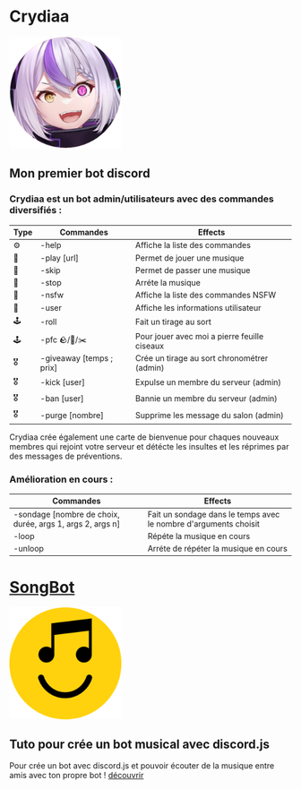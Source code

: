 # Crydiaa

<img style="height:200px; with:200px;" src="Crydiaa.png">

## Mon premier bot discord
### Crydiaa est un bot admin/utilisateurs avec des commandes diversifiés :

| Type | Commandes  | Effects |
| ------------- | ------------- | ------------- |
| ⚙️ | -help  |  Affiche la liste des commandes  |
| 🎵 | -play [url]  |  Permet de jouer une musique  |
| 🎵 | -skip  |  Permet de passer une musique  |
| 🎵 | -stop  |  Arréte la musique  |
| 🔞 | -nsfw  | Affiche la liste des commandes NSFW  |
| 👤 | -user  |  Affiche les informations utilisateur  |
| 🕹️ | -roll  |  Fait un tirage au sort  |
| 🕹️ | -pfc 🪨/📃/✂️  |  Pour jouer avec moi a pierre feuille ciseaux  |
| 🎖️ | -giveaway [temps ; prix] |  Crée un tirage au sort chronométrer (admin)  |
| 🎖️ | -kick [user]  | Expulse un membre du serveur (admin)  |
| 🎖️ | -ban [user]  | Bannie un membre du serveur (admin)  |
| 🎖️ | -purge [nombre]  | Supprime les message du salon (admin)  |

Crydiaa crée également une carte de bienvenue pour chaques nouveaux membres qui rejoint votre serveur et détécte les insultes et les réprimes par des messages de préventions.

### Amélioration en cours :
| Commandes  | Effects |
| ------------- | ------------- |
| -sondage [nombre de choix, durée, args 1, args 2, args n] |  Fait un sondage dans le temps avec le nombre d'arguments choisit |
| -loop  |  Répéte la musique en cours |
| -unloop  |  Arréte de répéter la musique en cours |


# [SongBot](https://github.com/Woulfty/SongBot)

<img style="height:200px; with:200px;" src="songbot.png">

## Tuto pour crée un bot musical avec discord.js

Pour crée un bot avec discord.js et pouvoir écouter de la musique entre amis avec ton propre bot !
[découvrir](https://github.com/Woulfty/SongBot)
